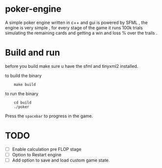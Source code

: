 # poker-engine
A simple poker engine written in c++ and gui is powered by SFML , the engine is very simple , for every stage of the game it runs 100k trials simulating the remaining cards and getting a win and loss % over the trails . 

# Build and run 
before you build make sure u have the sfml and tinyxml2 installed.

to build the binary 
```
    make build
```

to run the binary 
```
    cd build
    ./poker
```

Press the `spacebar` to progress in the game.  

# TODO
- [ ] Enable calculation pre FLOP stage
- [ ] Option to Restart engine
- [ ] Add option to save and load custom game state.   
